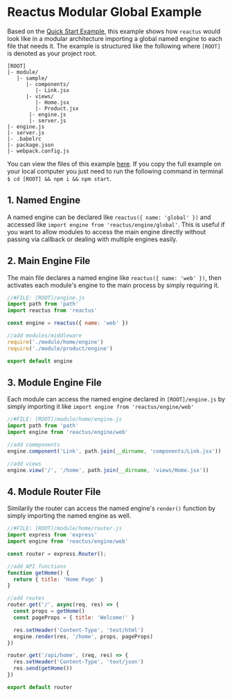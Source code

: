 # Reactus Modular Global Example

Based on the [Quick Start Example](https://github.com/Openovate/reactus/tree/master/examples/quick-start-example),
this example shows how `reactus` would look like in a modular architecture
importing a global named engine to each file that needs it. The example is
structured like the following where `[ROOT]` is denoted as your project root.

```
[ROOT]
|- module/
   |- sample/
      |- components/
         |- Link.jsx
      |- views/
         |- Home.jsx
         |- Product.jsx
       |- engine.js
       |- server.js
|- engine.js
|- server.js
|- .babelrc
|- package.json
|- webpack.config.js
```

You can view the files of this example
[here](https://github.com/Openovate/reactus/tree/master/examples/modular-global-example).
If you copy the full example on your local computer you just need to run the
following command in terminal `$ cd [ROOT] && npm i && npm start`.

## 1. Named Engine

A named engine can be declared like `reactus({ name: 'global' })` and accessed
like `import engine from 'reactus/engine/global'`. This is useful if you want to
allow modules to access the main engine directly without passing via callback or
dealing with multiple engines easily.

## 2. Main Engine File

The main file declares a named engine like `reactus({ name: 'web' })`, then
activates each module's engine to the main process by simply requiring it.

```js
//#FILE: [ROOT]/engine.js
import path from 'path'
import reactus from 'reactus'

const engine = reactus({ name: 'web' })

//add modules/middleware
require('./module/home/engine')
require('./module/product/engine')

export default engine
```

## 3. Module Engine File

Each module can access the named engine declared in `[ROOT]/engine.js` by
simply importing it like `import engine from 'reactus/engine/web'`

```js
//#FILE: [ROOT]/module/home/engine.js
import path from 'path'
import engine from 'reactus/engine/web'

//add commponents
engine.component('Link', path.join(__dirname, 'components/Link.jsx'))

//add views
engine.view('/', '/home', path.join(__dirname, 'views/Home.jsx'))
```

## 4. Module Router File

Similarily the router can access the named engine's `render()` function by
simply importing the named engine as well.

```js
//#FILE: [ROOT]/module/home/router.js
import express from 'express'
import engine from 'reactus/engine/web'

const router = express.Router();

//add API functions
function getHome() {
  return { title: 'Home Page' }
}

//add routes
router.get('/', async(req, res) => {
  const props = getHome()
  const pageProps = { title: 'Welcome!' }

  res.setHeader('Content-Type', 'text/html')
  engine.render(res, '/home', props, pageProps)
})

router.get('/api/home', (req, res) => {
  res.setHeader('Content-Type', 'text/json')
  res.send(getHome())
})

export default router
```
